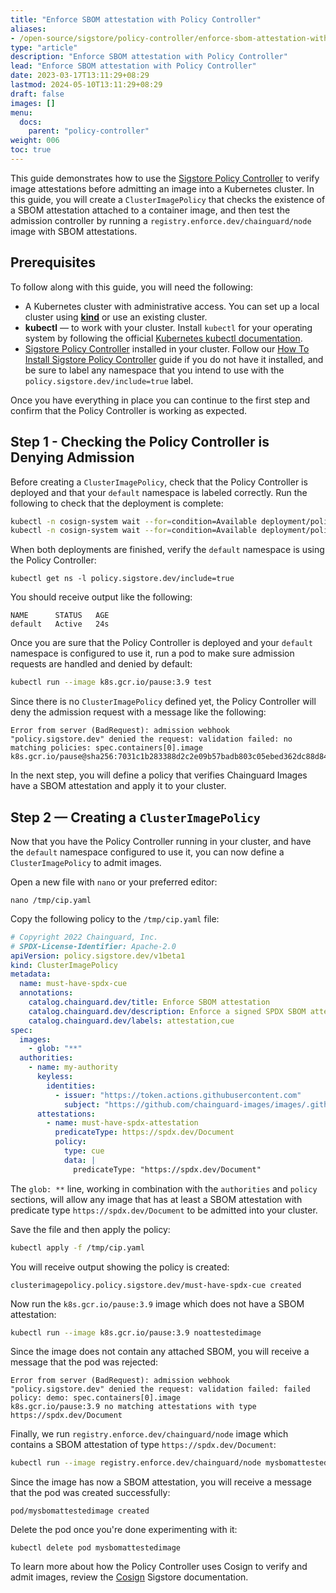 ```yaml
---
title: "Enforce SBOM attestation with Policy Controller"
aliases:
- /open-source/sigstore/policy-controller/enforce-sbom-attestation-with-policy-controller/
type: "article"
description: "Enforce SBOM attestation with Policy Controller"
lead: "Enforce SBOM attestation with Policy Controller"
date: 2023-03-17T13:11:29+08:29
lastmod: 2024-05-10T13:11:29+08:29
draft: false
images: []
menu:
  docs:
    parent: "policy-controller"
weight: 006
toc: true
---
```


This guide demonstrates how to use the [Sigstore Policy Controller](https://docs.sigstore.dev/policy-controller/overview/) to verify image attestations before admitting an image into a Kubernetes cluster. In this guide, you will create a `ClusterImagePolicy` that checks the existence of a SBOM attestation attached to a container image, and then test the admission controller by running a `registry.enforce.dev/chainguard/node` image with SBOM attestations.

## Prerequisites

To follow along with this guide, you will need the following:

* A Kubernetes cluster with administrative access. You can set up a local cluster using [**kind**](https://kind.sigs.k8s.io/docs/user/quick-start/#installation) or use an existing cluster.
* **kubectl** — to work with your cluster. Install `kubectl` for your operating system by following the official [Kubernetes kubectl documentation](https://kubernetes.io/docs/tasks/tools/#kubectl).
* [Sigstore Policy Controller](https://docs.sigstore.dev/policy-controller/overview/) installed in your cluster. Follow our [How To Install Sigstore Policy Controller](/open-source/sigstore/policy-controller/how-to-install-policy-controller/) guide if you do not have it installed, and be sure to label any namespace that you intend to use with the `policy.sigstore.dev/include=true` label.

Once you have everything in place you can continue to the first step and confirm that the Policy Controller is working as expected.

## Step 1 - Checking the Policy Controller is Denying Admission

Before creating a `ClusterImagePolicy`, check that the Policy Controller is deployed and that your `default` namespace is labeled correctly. Run the following to check that the deployment is complete:

```bash
kubectl -n cosign-system wait --for=condition=Available deployment/policy-controller-webhook && \
kubectl -n cosign-system wait --for=condition=Available deployment/policy-controller-policy-webhook
```

When both deployments are finished, verify the `default` namespace is using the Policy Controller:

```
kubectl get ns -l policy.sigstore.dev/include=true
```

You should receive output like the following:

```
NAME      STATUS   AGE
default   Active   24s
```

Once you are sure that the Policy Controller is deployed and your `default` namespace is configured to use it, run a pod to make sure admission requests are handled and denied by default:

```bash
kubectl run --image k8s.gcr.io/pause:3.9 test
```

Since there is no `ClusterImagePolicy` defined yet, the Policy Controller will deny the admission request with a message like the following:

```
Error from server (BadRequest): admission webhook "policy.sigstore.dev" denied the request: validation failed: no matching policies: spec.containers[0].image
k8s.gcr.io/pause@sha256:7031c1b283388d2c2e09b57badb803c05ebed362dc88d84b480cc47f72a21097
```

In the next step, you will define a policy that verifies Chainguard Images have a SBOM attestation and apply it to your cluster.

## Step 2 — Creating a `ClusterImagePolicy`

Now that you have the Policy Controller running in your cluster, and have the `default` namespace configured to use it, you can now define a `ClusterImagePolicy` to admit images.

Open a new file with `nano` or your preferred editor:

```shell
nano /tmp/cip.yaml
```

Copy the following policy to the `/tmp/cip.yaml` file:

```yaml
# Copyright 2022 Chainguard, Inc.
# SPDX-License-Identifier: Apache-2.0
apiVersion: policy.sigstore.dev/v1beta1
kind: ClusterImagePolicy
metadata:
  name: must-have-spdx-cue
  annotations:
    catalog.chainguard.dev/title: Enforce SBOM attestation
    catalog.chainguard.dev/description: Enforce a signed SPDX SBOM attestation from a custom key
    catalog.chainguard.dev/labels: attestation,cue
spec:
  images:
    - glob: "**"
  authorities:
    - name: my-authority
      keyless:
        identities:
          - issuer: "https://token.actions.githubusercontent.com"
            subject: "https://github.com/chainguard-images/images/.github/workflows/release.yaml@refs/heads/main"
      attestations:
        - name: must-have-spdx-attestation
          predicateType: https://spdx.dev/Document
          policy:
            type: cue
            data: |
              predicateType: "https://spdx.dev/Document"
```

The `glob: **` line, working in combination with the `authorities` and `policy` sections, will allow any image that has at least a SBOM attestation with predicate type `https://spdx.dev/Document` to be admitted into your cluster.

Save the file and then apply the policy:

```bash
kubectl apply -f /tmp/cip.yaml
```

You will receive output showing the policy is created:

```
clusterimagepolicy.policy.sigstore.dev/must-have-spdx-cue created
```

Now run the `k8s.gcr.io/pause:3.9` image which does not have a SBOM attestation:

```bash
kubectl run --image k8s.gcr.io/pause:3.9 noattestedimage
```

Since the image does not contain any attached SBOM, you will receive a message that the pod was rejected:

```
Error from server (BadRequest): admission webhook "policy.sigstore.dev" denied the request: validation failed: failed policy: demo: spec.containers[0].image
k8s.gcr.io/pause:3.9 no matching attestations with type https://spdx.dev/Document
```

Finally, we run `registry.enforce.dev/chainguard/node` image which contains a SBOM attestation of type `https://spdx.dev/Document`:

```bash
kubectl run --image registry.enforce.dev/chainguard/node mysbomattestedimage
```

Since the image has now a SBOM attestation, you will receive a message that the pod was created successfully:

```
pod/mysbomattestedimage created
```

Delete the pod once you're done experimenting with it:

```
kubectl delete pod mysbomattestedimage
```

To learn more about how the Policy Controller uses Cosign to verify and admit images, review the [Cosign](https://docs.sigstore.dev/cosign/overview/) Sigstore documentation.
